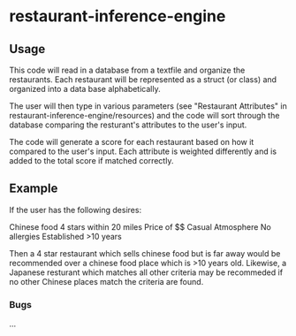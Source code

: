 # restaurant-inference-engine

## Usage

This code will read in a database from  a textfile and organize
the restaurants. Each restaurant will be represented as a struct
(or class) and organized into a data base alphabetically.

The user will then type in various parameters (see "Restaurant
Attributes" in restaurant-inference-engine/resources) and the
code will sort through the database comparing the resturant's
attributes to the user's input.

The code will generate a score for each restaurant based on how
it compared to the user's input. Each attribute is weighted
differently and is added to the total score if matched correctly.

## Example

If the user has the following desires:

Chinese food
4 stars
within 20 miles
Price of $$
Casual Atmosphere
No allergies
Established >10 years

Then a 4 star restaurant which sells chinese food but is far away 
would be recommended over a chinese food place which is >10 years 
old.
Likewise, a Japanese resturant which matches all other criteria 
may be recommeded if no other Chinese places match the
criteria are found.


### Bugs

...